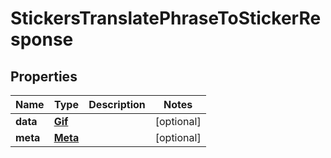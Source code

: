 

# StickersTranslatePhraseToStickerResponse


## Properties

| Name | Type | Description | Notes |
|------------ | ------------- | ------------- | -------------|
|**data** | [**Gif**](Gif.md) |  |  [optional] |
|**meta** | [**Meta**](Meta.md) |  |  [optional] |



